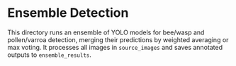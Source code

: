 # Ensemble Detection

This directory runs an ensemble of YOLO models for bee/wasp and pollen/varroa detection, merging their predictions by weighted averaging or max voting. It processes all images in `source_images` and saves annotated outputs to `ensemble_results`.
